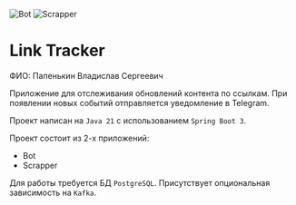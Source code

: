 ![Bot](https://github.com/svp8/java-course-2024/actions/workflows/bot.yml/badge.svg)
![Scrapper](https://github.com/svp8/java-course-2024/actions/workflows/scrapper.yml/badge.svg)

# Link Tracker

ФИО: Папенькин Владислав Сергеевич

Приложение для отслеживания обновлений контента по ссылкам.
При появлении новых событий отправляется уведомление в Telegram.

Проект написан на `Java 21` с использованием `Spring Boot 3`.

Проект состоит из 2-х приложений:
* Bot
* Scrapper

Для работы требуется БД `PostgreSQL`. Присутствует опциональная зависимость на `Kafka`.
